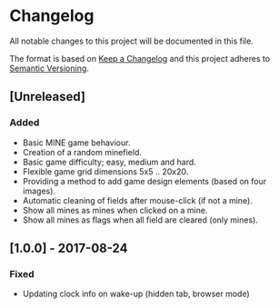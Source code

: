 # Changelog

All notable changes to this project will be documented in this file.

The format is based on [Keep a Changelog](http://keepachangelog.com/en/1.0.0/)
and this project adheres to [Semantic Versioning](http://semver.org/spec/v2.0.0.html).

## [Unreleased]

### Added

- Basic MINE game behaviour.
- Creation of a random minefield.
- Basic game difficulty; easy, medium and hard.
- Flexible game grid dimensions 5x5 .. 20x20.
- Providing a method to add game design elements (based on four images).
- Automatic cleaning of fields after mouse-click (if not a mine).
- Show all mines as mines when clicked on a mine.
- Show all mines as flags when all field are cleared (only mines).



## [1.0.0] - 2017-08-24

### Fixed

- Updating clock info on wake-up (hidden tab, browser mode)
